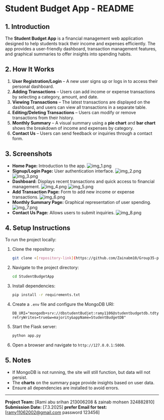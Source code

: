 # Student Budget App - README

## 1. Introduction
The **Student Budget App** is a financial management web application designed to help students track their income and expenses efficiently. The app provides a user-friendly dashboard, transaction management features, and graphical summaries to offer insights into spending habits.

## 2. How It Works
1. **User Registration/Login** – A new user signs up or logs in to access their personal dashboard.
2. **Adding Transactions** – Users can add income or expense transactions by selecting a category, amount, and date.
3. **Viewing Transactions** – The latest transactions are displayed on the dashboard, and users can view all transactions in a separate table.
4. **Editing/Deleting Transactions** – Users can modify or remove transactions from their history.
5. **Monthly Summary** – A visual summary using a **pie chart** and **bar chart** shows the breakdown of income and expenses by category.
6. **Contact Us** – Users can send feedback or inquiries through a contact form.

## 3. Screenshots

- **Home Page:** Introduction to the app. ![img_1.png](img_1.png)
- **Signup/Login Page:** User authentication interface. ![img_2.png](img_2.png)  ![img_3.png](img_3.png)
- **Dashboard:** Displays recent transactions and quick access to financial management. ![img_4.png](img_4.png) ![img_5.png](img_5.png)
- **Add Transaction Page:** Form to add new income or expense transactions. ![img_6.png](img_6.png)
- **Monthly Summary Page:** Graphical representation of user spending. ![img_7.png](img_7.png)
- **Contact Us Page:** Allows users to submit inquiries. ![img_8.png](img_8.png)

## 4. Setup Instructions
To run the project locally:
1. Clone the repository:
   ```bash
   git clone <[repository-link](https://github.com/Zainabm10/Group35-part-C.git)>
   ```
2. Navigate to the project directory:
   ```bash
   cd StudentBudgetApp
   ```
3. Install dependencies:
   ```bash
   pip install -r requirements.txt
   ```
4. Create a `.env` file and configure the MongoDB URI:
   ```plaintext
   DB_URI="mongodb+srv://dbstudentBudjet:ramy1106@studentbudgetdb.tdtyz.mongodb.net/?retryWrites=true&w=majority&appName=StudentBudgetDB"

   ```
5. Start the Flask server:
   ```bash
   python app.py
   ```
6. Open a browser and navigate to `http://127.0.0.1:5000`.

## 5. Notes
- If MongoDB is not running, the site will still function, but data will not persist.
- The **charts** on the summary page provide insights based on user data.
- Ensure all dependencies are installed to avoid errors.

---
**Project Team:** [Rami abu srihan 213006208 & zainab mohsen 324882810]  
**Submission Date:** [7.3.2025]
**prefer Email for test:**[ramy11062002@gmail.com  password 123456]
